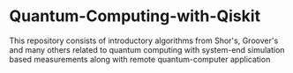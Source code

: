 # Quantum-Computing-with-Qiskit
This repository consists of introductory algorithms from Shor's, Groover's and many others related to quantum computing with system-end simulation based measurements along with remote quantum-computer application
